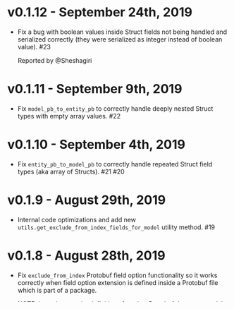 # v0.1.12 - September 24th, 2019

* Fix a bug with boolean values inside Struct fields not being handled and
  serialized correctly (they were serialized as integer instead of boolean
  value). #23

  Reported by @Sheshagiri

# v0.1.11 - September 9th, 2019

* Fix ``model_pb_to_entity_pb`` to correctly handle deeply nested Struct types
  with empty array values. #22

# v0.1.10 - September 4th, 2019

* Fix ``entity_pb_to_model_pb`` to correctly handle repeated Struct field types
  (aka array of Structs). #21 #20

# v0.1.9 - August 29th, 2019

- Internal code optimizations and add new
  ``utils.get_exclude_from_index_fields_for_model`` utility method. #19

# v0.1.8 - August 28th, 2019

- Fix ``exclude_from_index`` Protobuf field option functionality so it works
  correctly when field option extension is defined inside a Protobuf file which
  is part of a package.

  NOTE: In such scenario, definitions for other Protobuf datastore models need
  to be part of the same package. #18

# v0.1.7 - August 27th, 2019

- Add support for declaring which model fields are to be excluded from the
  index by specifying a custom ``exclude_from_index`` field option directly
  on the Protobuf message model field.

  For more information and example usage, please refer to the README. #17

# v0.1.6 - August 21th, 2019

- Fix a bug with ``model_pb_to_entity_pb`` method not correctly handling
  ``null`` values for nested ``google.protobuf.Struct`` fields. #16

# v0.1.5 - August 16th, 2019

- Add support for new ``exclude_from_index`` argument to the
  ``model_pb_to_entity_pb`` and ``model_pb_with_key_to_entity_pb`` method.
  With this argument, user can specify a list of model / entity fields which
  won't be indexed. #15

# v0.1.4 - July 29th, 2019

- Fix dynamic module import handling for referenced messages inside
  ``entity_pb_to_model_pb`` and make sure we don't try to import a
  module again if it's already imported under a different name (aka alias). #14
- Fix ``entity_pb_to_model_pb`` so it correctly handles messages with a custom
  referenced type which contains a struct field. #14

# v0.1.3 - July 28th, 2019

- Update ``model_pb_to_entity_pb`` method so it always explicitly sets a
  default value on the translated Entity Protobuf object for repeated fields
  which reference another Protobuf message with enum field type. #12
- Fix ``setup.py``, make sure installation works correctly under Python 2.7
  and Python >= 3.6. #13
- Add cross programming language compatibility tests which verify that the
  output of Python and Go translator library is exactly the same. #13

# v0.1.2 - June 16th, 2019

- Update ``model_pb_to_entity_pb`` method so it also includes empty array
  values on the translated Entity Protobuf object. This way it's consistent
  with other complex types (empty maps, etc). #11

# v0.1.1 - June 11th, 2019

- Implement support for ``geo_point_value`` and ``google.type.LatLng`` field
  type.

  Now all the field types which are supported by Google Datastore are also
  supported by this library. #9

# v0.1.0 - June 5th, 2019

- Initial release which exposes the following public functions:

  - ``model_pb_to_entity_pb`` for translating custom Protobuf object into Entity
    Protobuf object which can be used with Google Datastore.

  - ``entity_pb_to_model_pb`` for translating Entity Protobuf object as returned
    by Google Datastore into a custom user-defined Protobuf object.
